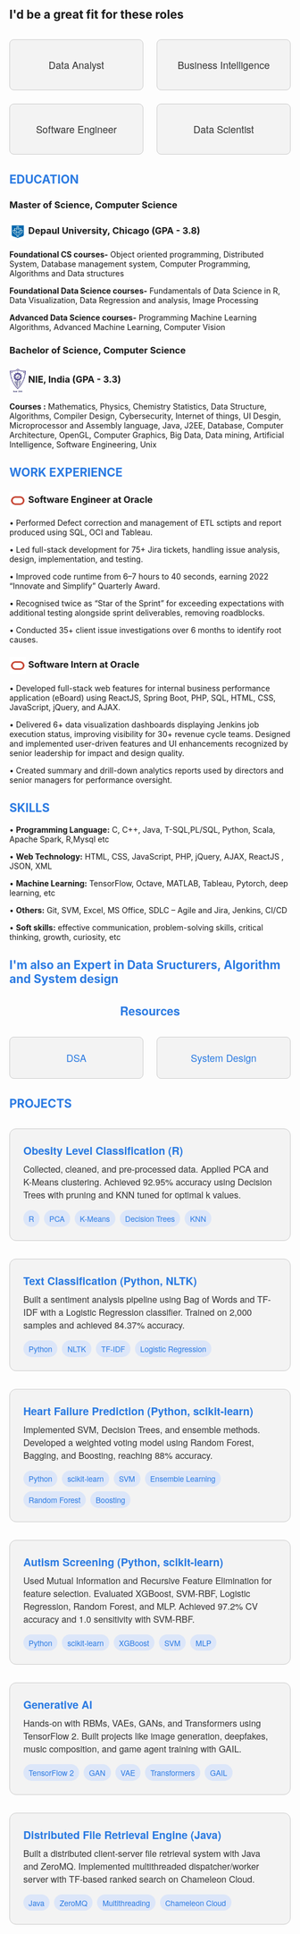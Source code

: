 ## I'd be a great fit for these roles 
<style>
.role-grid {
  display: grid;
  grid-template-columns: repeat(2, 1fr);
  gap: 1.5rem;
  max-width: 600px;
  margin: 2rem auto;
}

.role-box {
  background-color: #f3f3f3;
  border: 1px solid #ccc;
  border-radius: 8px;
  padding: 2rem;
  text-align: center;
  font-family: 'Helvetica Neue', sans-serif;
  font-size: 1.1rem;
  color: #333;
  transition: transform 0.3s ease, box-shadow 0.3s ease;
}

.role-box:hover {
  transform: translateY(-4px);
  box-shadow: 0 6px 10px rgba(0, 0, 0, 0.08);
}
</style>

<div class="role-grid">
  <div class="role-box">Data Analyst</div>
  <div class="role-box">Business Intelligence</div>
  <div class="role-box">Software Engineer</div>
  <div class="role-box">Data Scientist</div>
</div>


<h2 style="color: #2a7ae2;">EDUCATION</h2>

### Master of Science, Computer Science
### <img src="images/depaul.jpg" width="30" style="vertical-align:middle;"/>  Depaul University, Chicago (GPA - 3.8)


**Foundational CS courses-** Object oriented programming, Distributed System, Database management system, Computer Programming, Algorithms and Data structures

**Foundational Data Science courses-** Fundamentals of Data Science in R, Data Visualization, Data Regression and analysis, Image Processing 

**Advanced Data Science courses-** Programming Machine Learning Algorithms, Advanced Machine Learning, Computer Vision

### Bachelor of Science, Computer Science
### <img src="images/nieit.jpg" width="30" style="vertical-align:middle;"/> NIE, India (GPA - 3.3)

**Courses :** Mathematics, Physics, Chemistry Statistics, Data Structure, Algorithms, Compiler Design, Cybersecurity, Internet of things, UI Desgin, Microprocessor and Assembly language, Java, J2EE, Database, Computer Architecture, OpenGL, Computer Graphics, Big Data, Data mining, Artificial Intelligence, Software Engineering, Unix

<h2 style="color: #2a7ae2;">WORK EXPERIENCE</h2>

### <img src="images/oracle.jpg" width="30" style="vertical-align:middle;"/> Software Engineer at Oracle

•	Performed Defect correction and management of ETL sctipts and report produced using SQL, OCI and Tableau. 

•	Led full-stack development for 75+ Jira tickets, handling issue analysis, design, implementation, and testing.

•	Improved code runtime from 6–7 hours to 40 seconds, earning 2022 “Innovate and Simplify” Quarterly Award.

•	Recognised twice as “Star of the Sprint” for exceeding expectations with additional testing alongside sprint deliverables, removing roadblocks. 

•	Conducted 35+ client issue investigations over 6 months to identify root causes.

### <img src="images/oracle.jpg" width="30" style="vertical-align:middle;"/>  Software Intern at Oracle

•	Developed full-stack web features for internal business performance application (eBoard) using ReactJS, Spring Boot, PHP, SQL, HTML, CSS, JavaScript, jQuery, and AJAX.

•	Delivered 6+ data visualization dashboards displaying Jenkins job execution status, improving visibility for 30+ revenue cycle teams. Designed and implemented user-driven features and UI enhancements recognized by senior leadership for impact and design quality.

•	Created summary and drill-down analytics reports used by directors and senior managers for performance oversight.

<h2 style="color: #2a7ae2;">SKILLS</h2>

•	**Programming Language:** C, C++, Java, T-SQL,PL/SQL, Python, Scala, Apache Spark, R,Mysql etc

•	**Web Technology:** HTML, CSS, JavaScript, PHP, jQuery, AJAX, ReactJS , JSON, XML

•	**Machine Learning:** TensorFlow, Octave, MATLAB,  Tableau, Pytorch, deep learning, etc

•	**Others:** Git, SVM, Excel, MS Office, SDLC – Agile and Jira, Jenkins, CI/CD

•	**Soft skills:** effective communication, problem-solving skills, critical thinking, growth, curiosity, etc

<h2 style="color: #2a7ae2;">I'm also an Expert in Data Sructurers, Algorithm and System design</h2> 

<h2 style="text-align:center; font-family:'Helvetica Neue', sans-serif; color:#2a7ae2;">Resources</h2>

<style>
.link-boxes {
  display: flex;
  justify-content: center;
  gap: 1.5rem;
  margin: 2rem auto;
  max-width: 600px;
}

.link-box {
  flex: 1 1 45%;
  background-color: #f3f3f3;
  border: 1px solid #ccc;
  border-radius: 8px;
  padding: 1.5rem;
  text-align: center;
  font-family: 'Helvetica Neue', sans-serif;
  font-size: 1.1rem;
  color: #2a7ae2;
  text-decoration: none;
  transition: transform 0.3s ease, box-shadow 0.3s ease;
}

.link-box:hover {
  transform: translateY(-4px);
  box-shadow: 0 6px 10px rgba(0, 0, 0, 0.08);
}
</style>

<div class="link-boxes">
  <a class="link-box" href="https://github.com/kavanamk/Educative-DSA" target="_blank">DSA</a>
  <a class="link-box" href="https://github.com/kavanamk/Educative-System-Design" target="_blank">System Design</a>
</div>


<h2 style="color: #2a7ae2;">PROJECTS</h2>

<style>
.project-grid {
  display: grid;
  grid-template-columns: 1fr;
  gap: 2rem;
  max-width: 900px;
  margin: 2rem auto;
}

.project-box {
  background-color: #f3f3f3;
  border: 1px solid #ccc;
  border-radius: 12px;
  padding: 1.5rem;
  font-family: 'Helvetica Neue', sans-serif;
  color: #333;
  transition: transform 0.3s ease;
  text-decoration: none;
  display: block;
}

.project-box:hover {
  transform: translateY(-4px);
  box-shadow: 0 6px 10px rgba(0, 0, 0, 0.08);
}

.project-title {
  font-size: 1.2rem;
  font-weight: 600;
  color: #2a7ae2;
  margin-bottom: 0.5rem;
}

.project-description {
  font-size: 1rem;
  margin-bottom: 1rem;
}

.skills {
  display: flex;
  flex-wrap: wrap;
  gap: 0.5rem;
}

.skill-tag {
  background-color: #dce6f9;
  color: #2a7ae2;
  font-size: 0.85rem;
  padding: 0.3rem 0.6rem;
  border-radius: 999px;
  font-weight: 500;
}
</style>

<div class="project-grid">

  <a class="project-box" href="https://github.com/kavanamk/Obesity-Level-Classification" target="_blank">
    <div class="project-title">Obesity Level Classification (R)</div>
    <div class="project-description">Collected, cleaned, and pre-processed data. Applied PCA and K-Means clustering. Achieved 92.95% accuracy using Decision Trees with pruning and KNN tuned for optimal k values.</div>
    <div class="skills">
      <div class="skill-tag">R</div>
      <div class="skill-tag">PCA</div>
      <div class="skill-tag">K-Means</div>
      <div class="skill-tag">Decision Trees</div>
      <div class="skill-tag">KNN</div>
    </div>
  </a>

  <a class="project-box" href="https://github.com/kavanamk/Natural-Language-Processing-using-Python" target="_blank">
    <div class="project-title">Text Classification (Python, NLTK)</div>
    <div class="project-description">Built a sentiment analysis pipeline using Bag of Words and TF-IDF with a Logistic Regression classifier. Trained on 2,000 samples and achieved 84.37% accuracy.</div>
    <div class="skills">
      <div class="skill-tag">Python</div>
      <div class="skill-tag">NLTK</div>
      <div class="skill-tag">TF-IDF</div>
      <div class="skill-tag">Logistic Regression</div>
    </div>
  </a>

  <a class="project-box" href="https://github.com/kavanamk/Programming-ML-Applications/blob/main/Final%20Project/Final_Project.ipynb" target="_blank">
    <div class="project-title">Heart Failure Prediction (Python, scikit-learn)</div>
    <div class="project-description">Implemented SVM, Decision Trees, and ensemble methods. Developed a weighted voting model using Random Forest, Bagging, and Boosting, reaching 88% accuracy.</div>
    <div class="skills">
      <div class="skill-tag">Python</div>
      <div class="skill-tag">scikit-learn</div>
      <div class="skill-tag">SVM</div>
      <div class="skill-tag">Ensemble Learning</div>
      <div class="skill-tag">Random Forest</div>
      <div class="skill-tag">Boosting</div>
    </div>
  </a>

  <a class="project-box" href="https://github.com/kavanamk/Advanced-Machine-Learning/blob/main/AML/FinalProject/Kavana%20Autism%20Word%20doc.pdf" target="_blank">
    <div class="project-title">Autism Screening (Python, scikit-learn)</div>
    <div class="project-description">Used Mutual Information and Recursive Feature Elimination for feature selection. Evaluated XGBoost, SVM-RBF, Logistic Regression, Random Forest, and MLP. Achieved 97.2% CV accuracy and 1.0 sensitivity with SVM-RBF.</div>
    <div class="skills">
      <div class="skill-tag">Python</div>
      <div class="skill-tag">scikit-learn</div>
      <div class="skill-tag">XGBoost</div>
      <div class="skill-tag">SVM</div>
      <div class="skill-tag">MLP</div>
    </div>
  </a>

  <a class="project-box" href="https://github.com/kavanamk/Generative-AI" target="_blank">
    <div class="project-title">Generative AI</div>
    <div class="project-description">Hands-on with RBMs, VAEs, GANs, and Transformers using TensorFlow 2. Built projects like image generation, deepfakes, music composition, and game agent training with GAIL.</div>
    <div class="skills">
      <div class="skill-tag">TensorFlow 2</div>
      <div class="skill-tag">GAN</div>
      <div class="skill-tag">VAE</div>
      <div class="skill-tag">Transformers</div>
      <div class="skill-tag">GAIL</div>
    </div>
  </a>

  <a class="project-box" href="https://github.com/kavanamk/Distributed-Systems" target="_blank">
    <div class="project-title">Distributed File Retrieval Engine (Java)</div>
    <div class="project-description">Built a distributed client-server file retrieval system with Java and ZeroMQ. Implemented multithreaded dispatcher/worker server with TF-based ranked search on Chameleon Cloud.</div>
    <div class="skills">
      <div class="skill-tag">Java</div>
      <div class="skill-tag">ZeroMQ</div>
      <div class="skill-tag">Multithreading</div>
      <div class="skill-tag">Chameleon Cloud</div>
    </div>
  </a>

</div>






